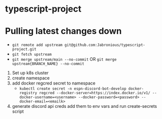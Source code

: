 # typescript-project

# Pulling latest changes down  

- `git remote add upstream git@github.com:Jabronious/typescript-project.git`  
- `git fetch upstream`  
- `git merge upstream/main --no-commit` OR `git merge upstream{BRANCH_NAME} --no-commit`  

1. Set up k8s cluster
2. create namespace
3. add docker regcred secret to namespace
    - `kubectl create secret -n espn-discord-bot-develop docker-registry regcred --docker-server=https://index.docker.io/v1/ --docker-username=<username> --docker-password=<password> --docker-email=<emailk>`
4. generate discord api creds add them to env vars and run create-secrets script
